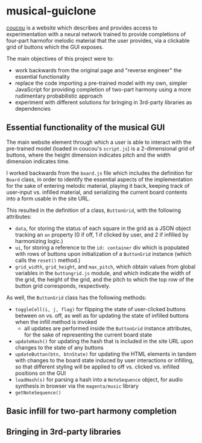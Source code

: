 # musical-guiclone

[coucou](https://coconet.glitch.me/#) is a website which describes and provides access to 
experimentation with a neural network trained to provide completions of four-part harmofor melodic material that the user provides, via a clickable grid of buttons which the GUI exposes.

The main objectives of this project were to:
* work backwards from the original page and "reverse engineer" the essential functionality
* replace the code importing a pre-trained model with my own, simpler JavaScript for 
  providing completion of two-part harmony using a more rudimentary probabilistic approach
* experiment with different solutions for bringing in 3rd-party libraries as dependencies

## Essential functionality of the musical GUI

The main website element through which a user is able to interact with the pre-trained model
(loaded in coucou's `script.js`) is a 2-dimensional grid of buttons, where the height dimension
indicates pitch and the width dimension indicates time. 

I worked backwards from the `board.js` file which includes the definition for `Board` class,
in order to identify the essential aspects of the implementation for the sake of entering 
melodic material, playing it back, keeping track of user-input vs. infilled material, and serializing
the current board contents into a form usable in the site URL. 

This resulted in the definition of a class, `ButtonGrid`, with the following attributes:
* `data`, for storing the status of each square in the grid as a JSON object tracking an 
  `on` property (0 if off, 1 if clicked by user, and 2 if infilled by harmonizing logic.)
* `ui`, for storing a reference to the `id: container` div which is populated with rows of buttons
  upon initialization of a `ButtonGrid` instance (which calls the `reset()` method.)
* `grid_width`, `grid_height`, and `max_pitch`, which obtain values from global variables in the 
  `buttongrid.js` module, and which indicate the width of the grid, the height of the grid, and the 
  pitch to which the top row of the button grid corresponds, respectively.
  
As well, the `ButtonGrid` class has the following methods:
* `toggleCell(i, j, flag)` for flipping the state of user-clicked buttons between on vs. off, 
  as well as for updating the state of infilled buttons when the infill method is invoked
  - all updates are performed inside the `ButtonGrid` instance attributes, for the sake of 
    representing the current board state
* `updateHash()` for updating the hash that is included in the site URL upon changes to the state
  of any buttons
* `updateButton(btn, btnState)` for updating the HTML elements in tandem with changes to the board 
  state induced by user interactions or infilling, so that different styling will be applied to off 
  vs. clicked vs. infilled positions on the GUI
* `loadHash(s)` for parsing a hash into a `NoteSequence` object, for audio synthesis in browser 
  via the `magenta/music` library 
* `getNoteSequence()` 

## Basic infill for two-part harmony completion

## Bringing in 3rd-party libraries


